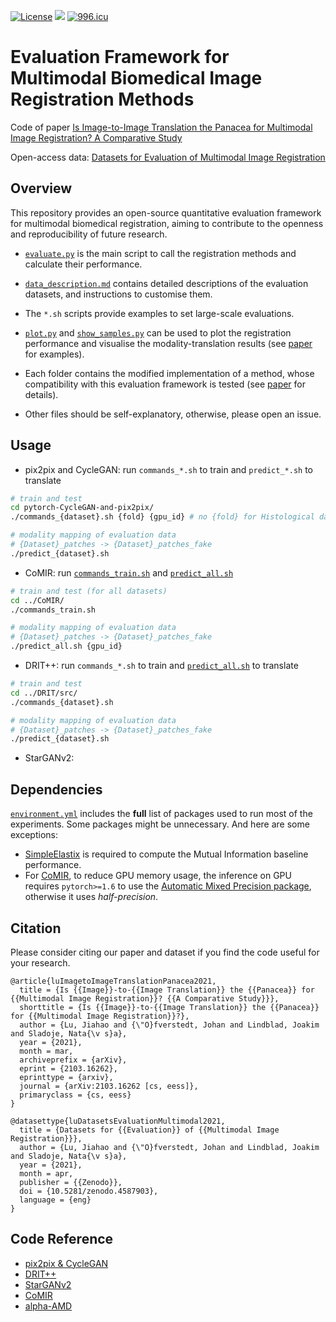 [![License](https://img.shields.io/badge/license-MIT-green?style=flat)](./LICENSE) [![](https://img.shields.io/badge/python-3.6+-blue.svg?style=flat)](https://www.python.org/download/releases/3.6.0/) [![996.icu](https://img.shields.io/badge/link-996.icu-red.svg)](https://996.icu) 

# Evaluation Framework for Multimodal Biomedical Image Registration Methods

Code of paper [Is Image-to-Image Translation the Panacea for Multimodal Image Registration? A Comparative Study](https://arxiv.org/abs/2103.16262)

Open-access data: [Datasets for Evaluation of Multimodal Image Registration](https://zenodo.org/record/4587903)

## Overview

This repository provides an open-source quantitative evaluation framework for multimodal biomedical registration, aiming to contribute to the openness and reproducibility of future research.

- [`evaluate.py`](./evaluate.py) is the main script to call the registration methods and calculate their performance.

- [`data_description.md`](./Datasets/data_description.md) contains detailed descriptions of the evaluation datasets, and instructions to customise them.
- The `*.sh` scripts provide examples to set large-scale evaluations.
- [`plot.py`](./plot.py) and [`show_samples.py`](show_samples.py) can be used to plot the registration performance and visualise the modality-translation results (see [paper](https://arxiv.org/abs/2103.16262) for examples).
- Each folder contains the modified implementation of a method, whose compatibility with this evaluation framework is tested (see [paper](https://arxiv.org/abs/2103.16262) for details).
- Other files should be self-explanatory, otherwise, please open an issue.

## Usage

- pix2pix and CycleGAN: run `commands_*.sh` to train and `predict_*.sh` to translate

```bash
# train and test 
cd pytorch-CycleGAN-and-pix2pix/
./commands_{dataset}.sh {fold} {gpu_id} # no {fold} for Histological data

# modality mapping of evaluation data
# {Dataset}_patches -> {Dataset}_patches_fake
./predict_{dataset}.sh
```

- CoMIR: run [`commands_train.sh`](./COMIR/commands_train.sh) and [`predict_all.sh`](./CoMIR/predict_all.sh)

```bash
# train and test (for all datasets)
cd ../CoMIR/
./commands_train.sh

# modality mapping of evaluation data
# {Dataset}_patches -> {Dataset}_patches_fake
./predict_all.sh {gpu_id}
```

- DRIT++: run `commands_*.sh` to train and [`predict_all.sh`](./DRIT/src/predict_all.sh) to translate

```bash
# train and test 
cd ../DRIT/src/
./commands_{dataset}.sh

# modality mapping of evaluation data
# {Dataset}_patches -> {Dataset}_patches_fake
./predict_{dataset}.sh
```

- StarGANv2: 



## Dependencies

[`environment.yml`](./environment.yml) includes the **full** list of packages used to run most of the experiments. Some packages might be unnecessary. And here are some exceptions:

* [SimpleElastix](https://simpleelastix.github.io/) is required to compute the Mutual Information baseline performance. 
* For [CoMIR](https://github.com/MIDA-group/CoMIR), to reduce GPU memory usage, the inference on GPU requires `pytorch>=1.6` to use the [Automatic Mixed Precision package](https://pytorch.org/docs/stable/amp.html), otherwise it uses *half-precision*.


## Citation

Please consider citing our paper and dataset if you find the code useful for your research.
```
@article{luImagetoImageTranslationPanacea2021,
  title = {Is {{Image}}-to-{{Image Translation}} the {{Panacea}} for {{Multimodal Image Registration}}? {{A Comparative Study}}},
  shorttitle = {Is {{Image}}-to-{{Image Translation}} the {{Panacea}} for {{Multimodal Image Registration}}?},
  author = {Lu, Jiahao and {\"O}fverstedt, Johan and Lindblad, Joakim and Sladoje, Nata{\v s}a},
  year = {2021},
  month = mar,
  archiveprefix = {arXiv},
  eprint = {2103.16262},
  eprinttype = {arxiv},
  journal = {arXiv:2103.16262 [cs, eess]},
  primaryclass = {cs, eess}
}

@datasettype{luDatasetsEvaluationMultimodal2021,
  title = {Datasets for {{Evaluation}} of {{Multimodal Image Registration}}},
  author = {Lu, Jiahao and {\"O}fverstedt, Johan and Lindblad, Joakim and Sladoje, Nata{\v s}a},
  year = {2021},
  month = apr,
  publisher = {{Zenodo}},
  doi = {10.5281/zenodo.4587903},
  language = {eng}
}
```

## Code Reference

- [pix2pix & CycleGAN](https://github.com/junyanz/pytorch-CycleGAN-and-pix2pix)
- [DRIT++](https://github.com/HsinYingLee/DRIT) 
- [StarGANv2](https://github.com/clovaai/stargan-v2)
- [CoMIR](https://github.com/MIDA-group/CoMIR)
- [alpha-AMD](https://github.com/MIDA-group/py_alpha_amd_release)

